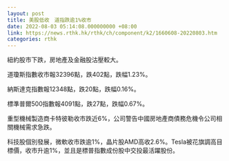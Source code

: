 ```yaml
---
layout: post
title: 美股低收　道指跌逾1%收市
date: 2022-08-03 05:14:08.000000000 +08:00
link: https://news.rthk.hk/rthk/ch/component/k2/1660608-20220803.htm
categories: rthk
---
```


紐約股市下跌，房地產及金融股沽壓較大。

道瓊斯指數收市報32396點，跌402點，跌幅1.23%。

納斯達克指數報12348點，跌20點，跌幅0.16%。

標準普爾500指數報4091點，跌27點，跌幅0.67%。

重型機械製造商卡特彼勒收市跌近6%，公司警告中國房地產商債務危機令公司相關機械需求急跌。

科技股個別發展，微軟收市跌逾1%，晶片股AMD高收2.6%。Tesla被花旗調高目標價，收市升逾1%，並且是標普指數成份股中交投最活躍股份。
